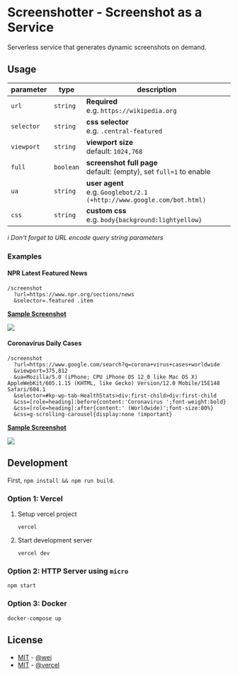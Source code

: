 # Screenshotter - Screenshot as a Service

Serverless service that generates dynamic screenshots on demand.


## Usage

| parameter | type | description |
| --------- | ---- | ----------- |
| `url` | `string` | **Required**<br/>e.g. `https://wikipedia.org` |
| `selector` | `string` | **css selector**<br/>e.g. `.central-featured` |
| `viewport` | `string` | **viewport size**<br/>default: `1024,768` |
| `full` | `boolean` | **screenshot full page**<br/>default: (empty), set `full=1` to enable |
| `ua` | `string` | **user agent**<br/>e.g. `Googlebot/2.1 (+http://www.google.com/bot.html)` |
| `css` | `string` | **custom css**<br/>e.g. `body{background:lightyellow}` |

_ℹ️ Don't forget to URL encode query string parameters_

### Examples

#### NPR Latest Featured News
```
/screenshot
  ?url=https://www.npr.org/sections/news
  &selector=.featured .item
```
[**Sample Screenshot**](https://screenshotter.git.ci/screenshot?url=https://www.npr.org/sections/news&selector=.featured%20.item)

![](https://screenshotter.git.ci/screenshot?url=https://www.npr.org/sections/news&selector=.featured%20.item)


#### Coronavirus Daily Cases
```
/screenshot
  ?url=https://www.google.com/search?q=corona+virus+cases+worldwide
  &viewport=375,812
  &ua=Mozilla/5.0 (iPhone; CPU iPhone OS 12_0 like Mac OS X) AppleWebKit/605.1.15 (KHTML, like Gecko) Version/12.0 Mobile/15E148 Safari/604.1
  &selector=#kp-wp-tab-HealthStats>div:first-child>div:first-child
  &css=[role=heading]:before{content:'Coronavirus ';font-weight:bold}
  &css=[role=heading]:after{content:' (Worldwide)';font-size:80%}
  &css=g-scrolling-carousel{display:none !important}
```

[**Sample Screenshot**](https://screenshotter.git.ci/screenshot?url=https%3A%2F%2Fwww.google.com%2Fsearch%3Fq%3Dcorona%2Bvirus%2Bcases%2Bworldwide&viewport=375,812&ua=Mozilla%2F5.0%20(iPhone%3B%20CPU%20iPhone%20OS%2012_0%20like%20Mac%20OS%20X)%20AppleWebKit%2F605.1.15%20(KHTML%2C%20like%20Gecko)%20Version%2F12.0%20Mobile%2F15E148%20Safari%2F604.1&selector=%23kp-wp-tab-HealthStats>div%3Afirst-child>div%3Afirst-child&css=%5Brole%3Dheading%5D%3Abefore%7Bcontent%3A%27Coronavirus%20%27%3Bfont-weight%3Abold%7D&css=%5Brole%3Dheading%5D%3Aafter%7Bcontent%3A%27%20(Worldwide)%27%3Bfont-size%3A80%25%7D&css=g-scrolling-carousel%7Bdisplay%3Anone%20!important%7D)

![](https://screenshotter.git.ci/screenshot?url=https%3A%2F%2Fwww.google.com%2Fsearch%3Fq%3Dcorona%2Bvirus%2Bcases%2Bworldwide&viewport=375,812&ua=Mozilla%2F5.0%20(iPhone%3B%20CPU%20iPhone%20OS%2012_0%20like%20Mac%20OS%20X)%20AppleWebKit%2F605.1.15%20(KHTML%2C%20like%20Gecko)%20Version%2F12.0%20Mobile%2F15E148%20Safari%2F604.1&selector=%23kp-wp-tab-HealthStats>div%3Afirst-child>div%3Afirst-child&css=%5Brole%3Dheading%5D%3Abefore%7Bcontent%3A%27Coronavirus%20%27%3Bfont-weight%3Abold%7D&css=%5Brole%3Dheading%5D%3Aafter%7Bcontent%3A%27%20(Worldwide)%27%3Bfont-size%3A80%25%7D&css=g-scrolling-carousel%7Bdisplay%3Anone%20!important%7D)


## Development

First, `npm install && npm run build`.

### Option 1: Vercel

1. Setup vercel project

    ```
    vercel
    ```

1. Start development server

    ```
    vercel dev
    ```

### Option 2: HTTP Server using `micro`

```
npm start
```

### Option 3: Docker

```
docker-compose up
```


## License

- [MIT](https://wei.mit-license.org/) - [@wei](https://github.com/wei)
- [MIT](https://github.com/vercel/og-image/blob/main/LICENSE) - [@vercel](https://github.com/vercel)
